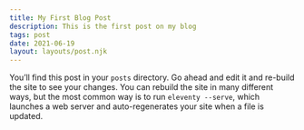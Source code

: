 ```yaml
---
title: My First Blog Post
description: This is the first post on my blog
tags: post
date: 2021-06-19
layout: layouts/post.njk
---
```


You’ll find this post in your `posts` directory. Go ahead and edit it and re-build the site to see your changes.
You can rebuild the site in many different ways, but the most common way is to run `eleventy --serve`, which launches a web server and auto-regenerates your site when a file is updated.
